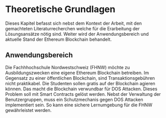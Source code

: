 # Theoretische Grundlagen

Dieses Kapitel befasst sich nebst dem Kontext der Arbeit, mit den gemachteten Literaturrecherchen welche für die Erarbeitung der Lösungsansätze nötig sind. Weiter wird der Anwendungsbereich und aktuelle Stand der Ethereum Blockchain behandelt. 

## Anwendungsbereich

Die Fachhhochschule Nordwestschweiz (FHNW) möchte zu Ausbildungszwecken eine eigene Ethereum Blockchain betreiben. Im Gegensatz zu einer öffentlichen Blockchain, sind Transaktionsgebühren nicht praktikabel. Die Studenten sollen gratis auf der Blockchain agieren können. 
Das macht die Blockchain verwundbar für DOS Attacken. Dieses Problem soll mit Smart Contracts gelöst werden. Nebst der Verwaltung der Benutzergruppen, muss ein Schutzmechanis gegen DOS Attacken implementiert sein. 
So kann eine sichere Lernumgebung für die FHNW gewährleistet werden. 

